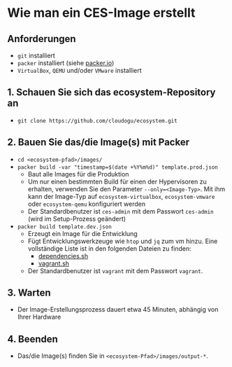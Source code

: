 # Wie man ein CES-Image erstellt
## Anforderungen
* `git` installiert
* `packer` installiert (siehe [packer.io](https://www.packer.io/))
* `VirtualBox`, `QEMU` und/oder `VMware` installiert

## 1. Schauen Sie sich das ecosystem-Repository an
* `git clone https://github.com/cloudogu/ecosystem.git`
## 2. Bauen Sie das/die Image(s) mit Packer
* `cd <ecosystem-pfad>/images/`
* `packer build -var "timestamp=$(date +%Y%m%d)" template.prod.json`
  * Baut alle Images für die Produktion
  * Um nur einen bestimmten Build für einen der Hypervisoren zu erhalten, verwenden Sie den Parameter `--only=<Image-Typ>`. Mit ihm kann der Image-Typ auf `ecosystem-virtualbox`, `ecosystem-vmware` oder `ecosystem-qemu` konfiguriert werden
  * Der Standardbenutzer ist `ces-admin` mit dem Passwort `ces-admin` (wird im Setup-Prozess geändert)
* `packer build template.dev.json`
  * Erzeugt ein Image für die Entwicklung
  * Fügt Entwicklungswerkzeuge wie `htop` und `jq` zum vm hinzu.
    Eine vollständige Liste ist in den folgenden Dateien zu finden:
    * [dependencies.sh](https://github.com/cloudogu/ecosystem/blob/develop/images/scripts/dev/dependencies.sh)
    * [vagrant.sh](https://github.com/cloudogu/ecosystem/blob/develop/images/scripts/dev/vagrant.sh)
  * Der Standardbenutzer ist `vagrant` mit dem Passwort `vagrant`.

## 3. Warten
* Der Image-Erstellungsprozess dauert etwa 45 Minuten, abhängig von Ihrer Hardware
## 4. Beenden
* Das/die Image(s) finden Sie in `<ecosystem-Pfad>/images/output-*`.
